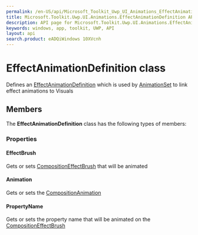 ```yaml
---
permalink: /en-US/api/Microsoft_Toolkit_Uwp_UI_Animations_EffectAnimationDefinition.htm
title: Microsoft.Toolkit.Uwp.UI.Animations.EffectAnimationDefinition API 
description: API page for Microsoft.Toolkit.Uwp.UI.Animations.EffectAnimationDefinition
keywords: windows, app, toolkit, UWP, API
layout: api
search.product: eADQiWindows 10XVcnh
---
```



# EffectAnimationDefinition class

Defines an [EffectAnimationDefinition](Microsoft_Toolkit_Uwp_UI_Animations_EffectAnimationDefinition.htm) which is used by [AnimationSet](Microsoft_Toolkit_Uwp_UI_Animations_AnimationSet.htm) to link effect animations to Visuals

## Members

The **EffectAnimationDefinition** class has the following types of members:

### Properties

#### EffectBrush

Gets or sets [CompositionEffectBrush](https://msdn.microsoft.com/library/windows/apps/Windows.UI.Composition.CompositionEffectBrush) that will be animated



#### Animation

Gets or sets the [CompositionAnimation](https://msdn.microsoft.com/library/windows/apps/Windows.UI.Composition.CompositionAnimation)



#### PropertyName

Gets or sets the property name that will be animated on the [CompositionEffectBrush](https://msdn.microsoft.com/library/windows/apps/Windows.UI.Composition.CompositionEffectBrush)


